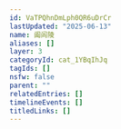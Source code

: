```yaml
---
id: VaTPQhnDmLph0QR6uDrCr
lastUpdated: "2025-06-13"
name: 阖闾陵
aliases: []
layer: 3
categoryId: cat_1YBqIhJq
tagIds: []
nsfw: false
parent: ""
relatedEntries: []
timelineEvents: []
titledLinks: []
---
```


